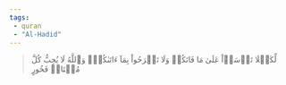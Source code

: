 ```yaml
---
tags: 
 - quran 
 - "Al-Hadid"
---
```


> لِّكَيۡلَا تَأۡسَوۡاْ عَلَىٰ مَا فَاتَكُمۡ وَلَا تَفۡرَحُواْ بِمَآ ءَاتَىٰكُمۡۗ وَٱللَّهُ لَا يُحِبُّ كُلَّ مُخۡتَالٖ فَخُورٍ
